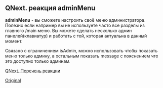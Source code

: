 ## QNext. реакция adminMenu

**adminMenu** - вы сможете настроить своё меню администратора. Полезно если например вы не используете часто все разделы из главного /main меню. Вы можете сделать несколько админ панелей(клавиатур) и работать с той, которая актуальна в данный момент.



Связано с ограничением isAdmin, можно использовать чтобы показать меню только админу, а остальным показать message с пояснением что это доступно только админам.



[QNext. Перечень реакции](/docs-test/_export/reactions)
  
[Original](https://telegra.ph/QNext-admin-reaction-adminMenu-05-09)